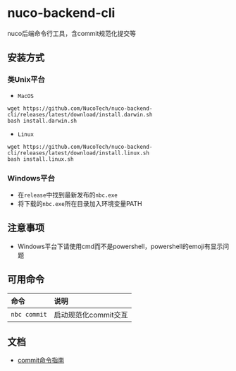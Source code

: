 # nuco-backend-cli

nuco后端命令行工具，含commit规范化提交等

## 安装方式

### 类Unix平台

- `MacOS`

```shell
wget https://github.com/NucoTech/nuco-backend-cli/releases/latest/download/install.darwin.sh
bash install.darwin.sh
```

- `Linux`

```shell
wget https://github.com/NucoTech/nuco-backend-cli/releases/latest/download/install.linux.sh
bash install.linux.sh
```

### Windows平台

- 在`release`中找到最新发布的`nbc.exe`
- 将下载的`nbc.exe`所在目录加入环境变量PATH

## 注意事项

- Windows平台下请使用cmd而不是powershell，powershell的emoji有显示问题

## 可用命令

| 命令 | 说明 |
| :--- | :--- |
| `nbc commit` | 启动规范化commit交互 |

## 文档

- [commit命令指南](commit命令使用指南.md)
